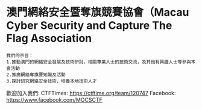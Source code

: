 # 澳門網絡安全暨奪旗競賽協會（Macau Cyber Security and Capture The Flag Association
```
我們的宗旨：
1.推動澳門的網絡安全發展及技術研討，相關專業人士的技術交流，及其他有興趣人士等參與本會活動 
2.推廣網絡奪旗賽知識及活動 
3.探討研究網絡安全技術，培養本地技術人才
```

歡迎加入我們:
CTFTimes: https://ctftime.org/team/120747
Facebook: https://www.facebook.com/MOCSCTF
